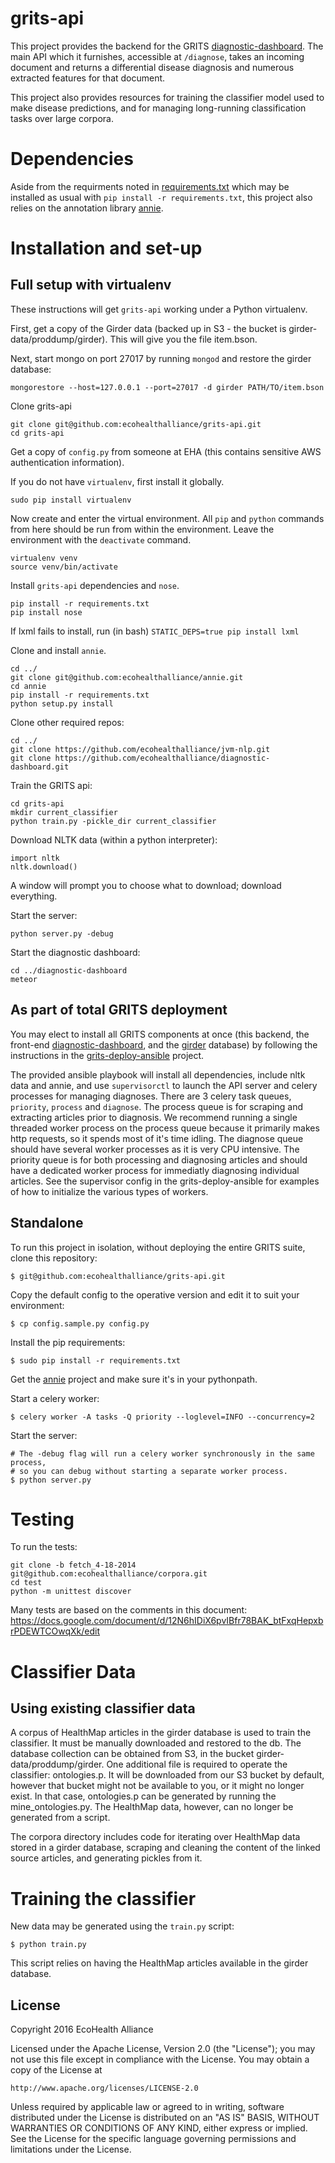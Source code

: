 # grits-api

This project provides the backend for the GRITS [diagnostic-dashboard](https://github.com/ecohealthalliance/diagnostic-dashboard). The main API which it furnishes, accessible at `/diagnose`, takes an incoming document and returns a differential disease diagnosis and numerous extracted features for that document.

This project also provides resources for training the classifier model used to make disease predictions, and for managing long-running classification tasks over large corpora.

# Dependencies

Aside from the requirments noted in [requirements.txt](requirements.txt) which may be installed as usual with `pip install -r requirements.txt`, this project also relies on the annotation library [annie](https://github.com/ecohealthalliance/annie).

# Installation and set-up

## Full setup with virtualenv

These instructions will get `grits-api` working under a Python virtualenv.

First, get a copy of the Girder data (backed up in S3 - the bucket is girder-data/proddump/girder). This will give you the file item.bson.

Next, start mongo on port 27017 by running `mongod` and restore the girder database:

    mongorestore --host=127.0.0.1 --port=27017 -d girder PATH/TO/item.bson

Clone grits-api

    git clone git@github.com:ecohealthalliance/grits-api.git
    cd grits-api

Get a copy of `config.py` from someone at EHA (this contains sensitive AWS authentication information).

If you do not have `virtualenv`, first install it globally.

    sudo pip install virtualenv

Now create and enter the virtual environment. All `pip` and `python` commands from here should be run from within the environment. Leave the environment with the `deactivate` command.

    virtualenv venv
    source venv/bin/activate

Install `grits-api` dependencies and `nose`.

    pip install -r requirements.txt
    pip install nose

If lxml fails to install, run (in bash) `STATIC_DEPS=true pip install lxml`

Clone and install `annie`.

    cd ../
    git clone git@github.com:ecohealthalliance/annie.git
    cd annie
    pip install -r requirements.txt
    python setup.py install

Clone other required repos:

    cd ../
    git clone https://github.com/ecohealthalliance/jvm-nlp.git
    git clone https://github.com/ecohealthalliance/diagnostic-dashboard.git

Train the GRITS api:

    cd grits-api
    mkdir current_classifier
    python train.py -pickle_dir current_classifier

Download NLTK data (within a python interpreter):

    import nltk
    nltk.download()

A window will prompt you to choose what to download; download everything.

Start the server:

    python server.py -debug

Start the diagnostic dashboard:

    cd ../diagnostic-dashboard
    meteor


## As part of total GRITS deployment

You may elect to install all GRITS components at once (this backend, the front-end [diagnostic-dashboard](https://github.com/ecohealthalliance/diagnostic-dashboard), and the [girder](https://github.com/ecohealthalliance/girder) database) by following the instructions in the [grits-deploy-ansible](https://github.com/ecohealthalliance/grits-deploy-ansible) project.

The provided ansible playbook will install all dependencies, include nltk data and annie, and use `supervisorctl` to launch the API server and celery processes for managing diagnoses. There are 3 celery task queues, `priority`, `process` and `diagnose`. The process queue is for scraping and extracting articles prior to diagnosis. We recommend running a single threaded worker process on the process queue because it primarily makes http requests, so it spends most of it's time idling. The diagnose queue should have several worker processes as it is very CPU intensive. The priority queue is for both processing and diagnosing articles and should have a dedicated worker process for immediatly diagnosing individual articles. See the supervisor config in the grits-deploy-ansible for examples of how to initialize the various types of workers.


## Standalone

To run this project in isolation, without deploying the entire GRITS suite, clone this repository:

    $ git@github.com:ecohealthalliance/grits-api.git

Copy the default config to the operative version and edit it to suit your environment:

    $ cp config.sample.py config.py

Install the pip requirements:

    $ sudo pip install -r requirements.txt

Get the [annie](https://github.com/ecohealthalliance/annie) project and make sure it's in your pythonpath.

Start a celery worker:

	$ celery worker -A tasks -Q priority --loglevel=INFO --concurrency=2

Start the server:

	# The -debug flag will run a celery worker synchronously in the same process,
	# so you can debug without starting a separate worker process.
	$ python server.py

# Testing

To run the tests:

    git clone -b fetch_4-18-2014 git@github.com:ecohealthalliance/corpora.git
    cd test
    python -m unittest discover

Many tests are based on the comments in this document:
https://docs.google.com/document/d/12N6hIDiX6pvIBfr78BAK_btFxqHepxbrPDEWTCOwqXk/edit


# Classifier Data

## Using existing classifier data

A corpus of HealthMap articles in the girder database is used to train the classifier.
It must be manually downloaded and restored to the db.
The database collection can be obtained from S3, in the bucket girder-data/proddump/girder. 
One additional file is required to operate the classifier: ontologies.p.
It will be downloaded from our S3 bucket by default, however that bucket might not
be available to you, or it might no longer exist. In that case, ontologies.p can be
generated by running the mine_ontologies.py.
The HealthMap data, however, can no longer be generated from a script.

The corpora directory includes code for iterating over HealthMap data stored
in a girder database, scraping and cleaning the content of the linked source articles,
and generating pickles from it.

# Training the classifier

New data may be generated using the `train.py` script:

    $ python train.py

This script relies on having the HealthMap articles available in the girder database.


## License
Copyright 2016 EcoHealth Alliance

Licensed under the Apache License, Version 2.0 (the "License");
you may not use this file except in compliance with the License.
You may obtain a copy of the License at

    http://www.apache.org/licenses/LICENSE-2.0

Unless required by applicable law or agreed to in writing, software
distributed under the License is distributed on an "AS IS" BASIS,
WITHOUT WARRANTIES OR CONDITIONS OF ANY KIND, either express or implied.
See the License for the specific language governing permissions and
limitations under the License.
